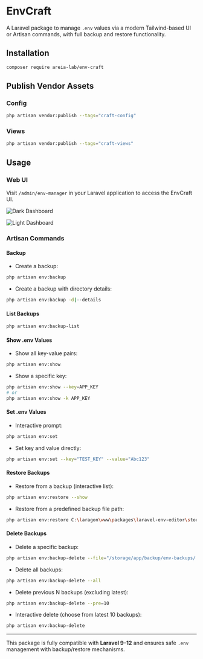 # EnvCraft

A Laravel package to manage `.env` values via a modern Tailwind-based UI or Artisan commands, with full backup and restore functionality.

## Installation

```bash
composer require areia-lab/env-craft
```

## Publish Vendor Assets

### Config

```bash
php artisan vendor:publish --tags="craft-config"
```

### Views

```bash
php artisan vendor:publish --tags="craft-views"
```

## Usage

### Web UI

Visit `/admin/env-manager` in your Laravel application to access the EnvCraft UI.

![Dark Dashboard](images/dashboard-dark.png)

![Light Dashboard](images/dashboard-light.png)

### Artisan Commands

#### Backup

- Create a backup:

```bash
php artisan env:backup
```

- Create a backup with directory details:

```bash
php artisan env:backup -d|--details
```

#### List Backups

```bash
php artisan env:backup-list
```

#### Show .env Values

- Show all key-value pairs:

```bash
php artisan env:show
```

- Show a specific key:

```bash
php artisan env:show --key=APP_KEY
# or
php artisan env:show -k APP_KEY
```

#### Set .env Values

- Interactive prompt:

```bash
php artisan env:set
```

- Set key and value directly:

```bash
php artisan env:set --key="TEST_KEY" --value="Abc123"
```

#### Restore Backups

- Restore from a backup (interactive list):

```bash
php artisan env:restore --show
```

- Restore from a predefined backup file path:

```bash
php artisan env:restore C:\laragon\www\packages\laravel-env-editor\storage\app\backup\env-backups\.env_backup_20250913_104031
```

#### Delete Backups

- Delete a specific backup:

```bash
php artisan env:backup-delete --file="/storage/app/backup/env-backups/.env_backup_20250913_141200"
```

- Delete all backups:

```bash
php artisan env:backup-delete --all
```

- Delete previous N backups (excluding latest):

```bash
php artisan env:backup-delete --pre=10
```

- Interactive delete (choose from latest 10 backups):

```bash
php artisan env:backup-delete
```

---

This package is fully compatible with **Laravel 9–12** and ensures safe `.env` management with backup/restore mechanisms.
